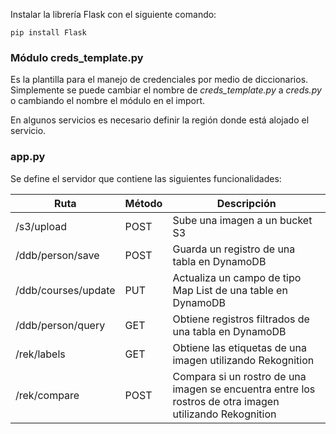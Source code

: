 Instalar la librería Flask con el siguiente comando:
```
pip install Flask
```

### Módulo creds_template.py
Es la plantilla para el manejo de credenciales por medio de diccionarios.
Simplemente se puede cambiar el nombre de *creds_template.py* a *creds.py* o cambiando el nombre el módulo en el import.

En algunos servicios es necesario definir la región donde está alojado el servicio.

### app.py
Se define el servidor que contiene las siguientes funcionalidades:


| Ruta | Método | Descripción |
| ------- | ------ | ----------- |
| /s3/upload | POST | Sube una imagen a un bucket S3
| /ddb/person/save | POST | Guarda un registro de una tabla en DynamoDB |
| /ddb/courses/update | PUT | Actualiza un campo de tipo Map List de una table en DynamoDB |
| /ddb/person/query | GET | Obtiene registros filtrados de una tabla en DynamoDB |
| /rek/labels | GET | Obtiene las etiquetas de una imagen utilizando Rekognition |
| /rek/compare | POST | Compara si un rostro de una imagen se encuentra entre los rostros de otra imagen utilizando Rekognition |
